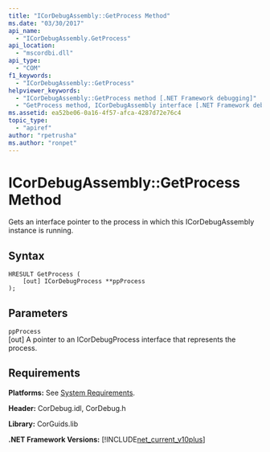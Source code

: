 ```yaml
---
title: "ICorDebugAssembly::GetProcess Method"
ms.date: "03/30/2017"
api_name: 
  - "ICorDebugAssembly.GetProcess"
api_location: 
  - "mscordbi.dll"
api_type: 
  - "COM"
f1_keywords: 
  - "ICorDebugAssembly::GetProcess"
helpviewer_keywords: 
  - "ICorDebugAssembly::GetProcess method [.NET Framework debugging]"
  - "GetProcess method, ICorDebugAssembly interface [.NET Framework debugging]"
ms.assetid: ea52be06-0a16-4f57-afca-4287d72e76c4
topic_type: 
  - "apiref"
author: "rpetrusha"
ms.author: "ronpet"
---
```

# ICorDebugAssembly::GetProcess Method
Gets an interface pointer to the process in which this ICorDebugAssembly instance is running.  
  
## Syntax  
  
```  
HRESULT GetProcess (  
    [out] ICorDebugProcess **ppProcess  
);  
```  
  
## Parameters  
 `ppProcess`  
 [out] A pointer to an ICorDebugProcess interface that represents the process.  
  
## Requirements  
 **Platforms:** See [System Requirements](../../../../docs/framework/get-started/system-requirements.md).  
  
 **Header:** CorDebug.idl, CorDebug.h  
  
 **Library:** CorGuids.lib  
  
 **.NET Framework Versions:** [!INCLUDE[net_current_v10plus](../../../../includes/net-current-v10plus-md.md)]

